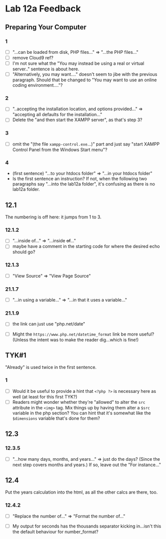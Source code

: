 # Lab 12a Feedback

## Preparing Your Computer

### 1

- [ ] "...can be loaded from disk, PHP files..." => "...the PHP files..."
- [ ] remove Cloud9 ref?
- [ ] I'm not sure what the "You may instead be using a real or virtual server.." sentence is about here.
- [ ] "Alternatively, you may want...." doesn't seem to jibe with the previous paragraph. Should that be changed to "You may want to use an online coding environment...."?

### 2

- [ ] "..accepting the installation location, and options provided..." => "accepting all defaults for the installation..."
- [ ] Delete the "and then start the XAMPP server", as that's step 3?
  
### 3

- [ ] omit the "(the file `xampp-control.exe`...)" part and just say "start XAMPP Control Panel from the Windows Start menu"?

### 4

- (first sentence) "...to your htdocs folder" => "...in your htdocs folder"
- Is the first sentence an instruction? If not, when the following two paragraphs say "...into the lab12a folder", it's confusing as there is no lab12a folder.

## 12.1

The numbering is off here: it jumps from 1 to 3.

### 12.1.2

- [ ] "...inside of..." => "...inside ~~of~~..."
- [ ] maybe have a comment in the starting code for where the desired echo should go?

### 12.1.3

- [ ] "View Source" => "View Page Source"

### 21.1.7

- [ ] "...in using a variable..." => "...in that it uses a variable..."

### 21.1.9

- [ ] the link can just use "php.net/date"
- [ ] Might the `https://www.php.net/datetime_format` link be more useful? (Unless the intent was to make the reader dig...which is fine!)


## TYK#1

"Already" is used twice in the first sentence.

### 1

- [ ] Would it be useful to provide a hint that `<?php ?>` is necessary here as well (at least for this first TYK?)
- [ ] Readers might wonder whether they're "allowed" to alter the `src` attribute in the `<img>` tag. Mix things up by having them alter a `$src` variable in the php section? You can hint that it's somewhat like the `$dimensions` variable that's done for them?

## 12.3

### 12.3.5

- [ ] "...how many days, months, and years..." => just do the days? (Since the next step covers months and years.) If so, leave out the "For instance..."

## 12.4

Put the years calculation into the html, as all the other calcs are there, too.

### 12.4.2 

- [ ] "Replace the number of..." => "Format the number of..."
- [ ] My output for seconds has the thousands separator kicking in...isn't this the default behaviour for number_format?

